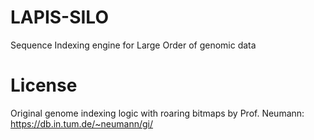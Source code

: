 # LAPIS-SILO
Sequence Indexing engine for Large Order of genomic data

# License
Original genome indexing logic with roaring bitmaps by Prof. Neumann: https://db.in.tum.de/~neumann/gi/
